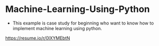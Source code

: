 # Machine-Learning-Using-Python
- This example is case study for beginning who want to know how to implement machine learning using python.

https://resume.io/r/0lXYMEbtN
